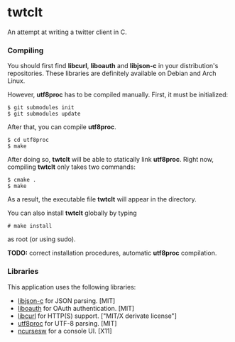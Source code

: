 twtclt
======

An attempt at writing a twitter client in C.

### Compiling

You should first find **libcurl**, **liboauth** and **libjson-c** in your distribution's repositories. These libraries are definitely available on Debian and Arch Linux.

However, **utf8proc** has to be compiled manually. First, it must be initialized:

    $ git submodules init
    $ git submodules update

After that, you can compile **utf8proc**.

    $ cd utf8proc
    $ make

After doing so, **twtclt** will be able to statically link **utf8proc**. Right now, compiling **twtclt** only takes two commands:

    $ cmake .
    $ make

As a result, the executable file **twtclt** will appear in the directory.

You can also install **twtclt** globally by typing

    # make install
    
as root (or using sudo).

**TODO:** correct installation procedures, automatic **utf8proc** compilation.

### Libraries

This application uses the following libraries:

* [libjson-c](https://github.com/json-c/json-c) for JSON parsing. \[MIT\]
* [liboauth](http://liboauth.sourceforge.net/) for OAuth authentication. \[MIT\]
* [libcurl](http://curl.haxx.se/) for HTTP(S) support. \["MIT/X derivate license"\]
* [utf8proc](https://github.com/JuliaLang/utf8proc) for UTF-8 parsing. \[MIT\]
* [ncursesw](https://www.gnu.org/software/ncurses/) for a console UI. \[X11\]
